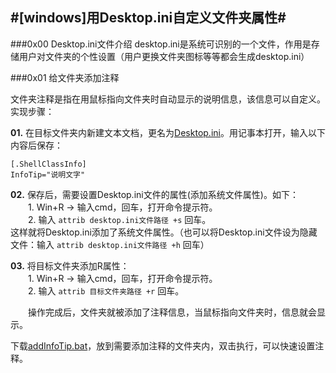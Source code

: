 #[windows]用Desktop.ini自定义文件夹属性#
---
<script type="text/javascript" src="http://cdn.mathjax.org/mathjax/latest/MathJax.js?config=default"></script>

###0x00 Desktop.ini文件介绍
desktop.ini是系统可识别的一个文件，作用是存储用户对文件夹的个性设置（用户更换文件夹图标等等都会生成desktop.ini）

###0x01 给文件夹添加注释

文件夹注释是指在用鼠标指向文件夹时自动显示的说明信息，该信息可以自定义。  
实现步骤：  

**01.** 在目标文件夹内新建文本文档，更名为[Desktop.ini](https://baike.baidu.com/item/DESKTOP.INI/11001208?fr=aladdin)。用记事本打开，输入以下内容后保存：  

    [.ShellClassInfo]  
    InfoTip="说明文字"  
 
**02.** 保存后，需要设置Desktop.ini文件的属性(添加系统文件属性)。如下：  
&emsp;&emsp;1. Win+R -> 输入cmd，回车，打开命令提示符。  
&emsp;&emsp;2. 输入 `attrib desktop.ini文件路径 +s` 回车。  
这样就将Desktop.ini添加了系统文件属性。（也可以将Desktop.ini文件设为隐藏文件：输入 `attrib desktop.ini文件路径 +h` 回车）  

**03.** 将目标文件夹添加R属性：  
&emsp;&emsp;1. Win+R -> 输入cmd，回车，打开命令提示符。   
&emsp;&emsp;2. 输入 `attrib 目标文件夹路径 +r` 回车。  

&emsp;&emsp;操作完成后，文件夹就被添加了注释信息，当鼠标指向文件夹时，信息就会显示。  

下载[addInfoTip.bat](https://chengdong0421.github.io/files/setInfoTip.bat)，放到需要添加注释的文件夹内，双击执行，可以快速设置注释。